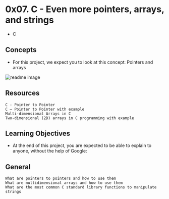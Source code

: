 # 0x07. C - Even more pointers, arrays, and strings
- C

## Concepts
- For this project, we expect you to look at this concept:
	Pointers and arrays

![readme image](https://github.com/obithelight/alx-low_level_programming/assets/91734251/2ec47e0a-d940-4a08-8119-198146660b7b)

## Resources
	C - Pointer to Pointer
	C – Pointer to Pointer with example
	Multi-dimensional Arrays in C
	Two-dimensional (2D) arrays in C programming with example

## Learning Objectives
- At the end of this project, you are expected to be able to explain to anyone, without the help of Google:

## General
	What are pointers to pointers and how to use them
	What are multidimensional arrays and how to use them
	What are the most common C standard library functions to manipulate strings
